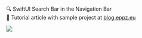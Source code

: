 🔍 SwiftUI Search Bar in the Navigation Bar<br />
📖 Tutorial article with sample project at [blog.eppz.eu](http://blog.eppz.eu/swiftui-search-bar-in-the-navigation-bar)

<a href="http://blog.eppz.eu/swiftui-search-bar-in-the-navigation-bar"><img src="https://github.com/Geri-Borbas/Geri-Borbas/raw/master/SwiftUI_Search_Bar_in_Navigation_Bar_Rounded_360p.gif"></a>

